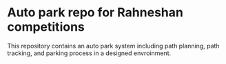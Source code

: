 # Auto park repo for Rahneshan competitions

This repository contains an auto park system including path planning, path tracking, and parking process in a designed envroinment.

